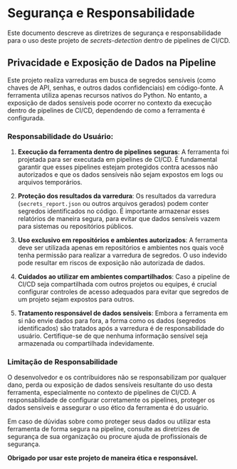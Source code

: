 # Segurança e Responsabilidade

Este documento descreve as diretrizes de segurança e responsabilidade para o uso deste projeto de *secrets-detection* dentro de pipelines de CI/CD.

## Privacidade e Exposição de Dados na Pipeline

Este projeto realiza varreduras em busca de segredos sensíveis (como chaves de API, senhas, e outros dados confidenciais) em código-fonte. A ferramenta utiliza apenas recursos nativos do Python. No entanto, a exposição de dados sensíveis pode ocorrer no contexto da execução dentro de pipelines de CI/CD, dependendo de como a ferramenta é configurada.

### Responsabilidade do Usuário:

1. **Execução da ferramenta dentro de pipelines seguras**: A ferramenta foi projetada para ser executada em pipelines de CI/CD. É fundamental garantir que esses pipelines estejam protegidos contra acessos não autorizados e que os dados sensíveis não sejam expostos em logs ou arquivos temporários.

2. **Proteção dos resultados da varredura**: Os resultados da varredura (`secrets_report.json` ou outros arquivos gerados) podem conter segredos identificados no código. É importante armazenar esses relatórios de maneira segura, para evitar que dados sensíveis vazem para sistemas ou repositórios públicos.

3. **Uso exclusivo em repositórios e ambientes autorizados**: A ferramenta deve ser utilizada apenas em repositórios e ambientes nos quais você tenha permissão para realizar a varredura de segredos. O uso indevido pode resultar em riscos de exposição não autorizada de dados.

4. **Cuidados ao utilizar em ambientes compartilhados**: Caso a pipeline de CI/CD seja compartilhada com outros projetos ou equipes, é crucial configurar controles de acesso adequados para evitar que segredos de um projeto sejam expostos para outros.

5. **Tratamento responsável de dados sensíveis**: Embora a ferramenta em si não envie dados para fora, a forma como os dados (segredos identificados) são tratados após a varredura é de responsabilidade do usuário. Certifique-se de que nenhuma informação sensível seja armazenada ou compartilhada indevidamente.

### Limitação de Responsabilidade

O desenvolvedor e os contribuidores não se responsabilizam por qualquer dano, perda ou exposição de dados sensíveis resultante do uso desta ferramenta, especialmente no contexto de pipelines de CI/CD. A responsabilidade de configurar corretamente os pipelines, proteger os dados sensíveis e assegurar o uso ético da ferramenta é do usuário.

Em caso de dúvidas sobre como proteger seus dados ou utilizar esta ferramenta de forma segura na pipeline, consulte as diretrizes de segurança de sua organização ou procure ajuda de profissionais de segurança.

**Obrigado por usar este projeto de maneira ética e responsável.**

